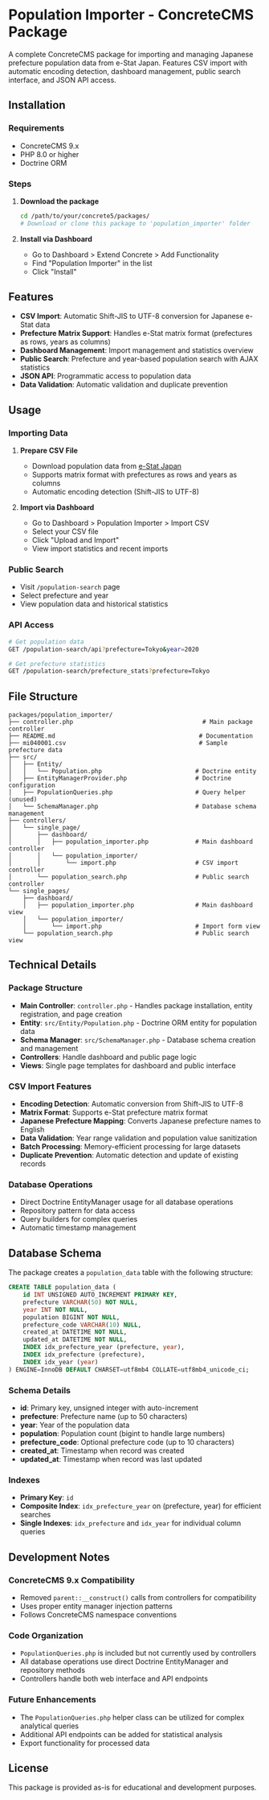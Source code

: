 # Population Importer - ConcreteCMS Package

A complete ConcreteCMS package for importing and managing Japanese prefecture population data from e-Stat Japan. Features CSV import with automatic encoding detection, dashboard management, public search interface, and JSON API access.

## Installation

### Requirements

- ConcreteCMS 9.x
- PHP 8.0 or higher
- Doctrine ORM

### Steps

1. **Download the package**
   ```bash
   cd /path/to/your/concrete5/packages/
   # Download or clone this package to 'population_importer' folder
   ```

2. **Install via Dashboard**
   - Go to Dashboard > Extend Concrete > Add Functionality
   - Find "Population Importer" in the list
   - Click "Install"

## Features

- **CSV Import**: Automatic Shift-JIS to UTF-8 conversion for Japanese e-Stat data
- **Prefecture Matrix Support**: Handles e-Stat matrix format (prefectures as rows, years as columns)
- **Dashboard Management**: Import management and statistics overview
- **Public Search**: Prefecture and year-based population search with AJAX statistics
- **JSON API**: Programmatic access to population data
- **Data Validation**: Automatic validation and duplicate prevention

## Usage

### Importing Data

1. **Prepare CSV File**
   - Download population data from [e-Stat Japan](https://www.e-stat.go.jp/stat-search/files?tclass=000001041653&cycle=7&year=20220)
   - Supports matrix format with prefectures as rows and years as columns
   - Automatic encoding detection (Shift-JIS to UTF-8)

2. **Import via Dashboard**
   - Go to Dashboard > Population Importer > Import CSV
   - Select your CSV file
   - Click "Upload and Import"
   - View import statistics and recent imports

### Public Search

- Visit `/population-search` page
- Select prefecture and year
- View population data and historical statistics

### API Access

```bash
# Get population data
GET /population-search/api?prefecture=Tokyo&year=2020

# Get prefecture statistics
GET /population-search/prefecture_stats?prefecture=Tokyo
```

## File Structure

```
packages/population_importer/
├── controller.php                                    # Main package controller
├── README.md                                        # Documentation
├── mi040001.csv                                     # Sample prefecture data
├── src/
│   ├── Entity/
│   │   └── Population.php                          # Doctrine entity
│   ├── EntityManagerProvider.php                   # Doctrine configuration
│   ├── PopulationQueries.php                       # Query helper (unused)
│   └── SchemaManager.php                           # Database schema management
├── controllers/
│   └── single_page/
│       ├── dashboard/
│       │   ├── population_importer.php             # Main dashboard controller
│       │   └── population_importer/
│       │       └── import.php                      # CSV import controller
│       └── population_search.php                   # Public search controller
└── single_pages/
    ├── dashboard/
    │   ├── population_importer.php                 # Main dashboard view
    │   └── population_importer/
    │       └── import.php                          # Import form view
    └── population_search.php                       # Public search view
```

## Technical Details

### Package Structure

- **Main Controller**: `controller.php` - Handles package installation, entity registration, and page creation
- **Entity**: `src/Entity/Population.php` - Doctrine ORM entity for population data
- **Schema Manager**: `src/SchemaManager.php` - Database schema creation and management
- **Controllers**: Handle dashboard and public page logic
- **Views**: Single page templates for dashboard and public interface

### CSV Import Features

- **Encoding Detection**: Automatic conversion from Shift-JIS to UTF-8
- **Matrix Format**: Supports e-Stat prefecture matrix format
- **Japanese Prefecture Mapping**: Converts Japanese prefecture names to English
- **Data Validation**: Year range validation and population value sanitization
- **Batch Processing**: Memory-efficient processing for large datasets
- **Duplicate Prevention**: Automatic detection and update of existing records

### Database Operations

- Direct Doctrine EntityManager usage for all database operations
- Repository pattern for data access
- Query builders for complex queries
- Automatic timestamp management

## Database Schema

The package creates a `population_data` table with the following structure:

```sql
CREATE TABLE population_data (
    id INT UNSIGNED AUTO_INCREMENT PRIMARY KEY,
    prefecture VARCHAR(50) NOT NULL,
    year INT NOT NULL,
    population BIGINT NOT NULL,
    prefecture_code VARCHAR(10) NULL,
    created_at DATETIME NOT NULL,
    updated_at DATETIME NOT NULL,
    INDEX idx_prefecture_year (prefecture, year),
    INDEX idx_prefecture (prefecture),
    INDEX idx_year (year)
) ENGINE=InnoDB DEFAULT CHARSET=utf8mb4 COLLATE=utf8mb4_unicode_ci;
```

### Schema Details

- **id**: Primary key, unsigned integer with auto-increment
- **prefecture**: Prefecture name (up to 50 characters)
- **year**: Year of the population data
- **population**: Population count (bigint to handle large numbers)
- **prefecture_code**: Optional prefecture code (up to 10 characters)
- **created_at**: Timestamp when record was created
- **updated_at**: Timestamp when record was last updated

### Indexes

- **Primary Key**: `id`
- **Composite Index**: `idx_prefecture_year` on (prefecture, year) for efficient searches
- **Single Indexes**: `idx_prefecture` and `idx_year` for individual column queries

## Development Notes

### ConcreteCMS 9.x Compatibility

- Removed `parent::__construct()` calls from controllers for compatibility
- Uses proper entity manager injection patterns
- Follows ConcreteCMS namespace conventions

### Code Organization

- `PopulationQueries.php` is included but not currently used by controllers
- All database operations use direct Doctrine EntityManager and repository methods
- Controllers handle both web interface and API endpoints

### Future Enhancements

- The `PopulationQueries.php` helper class can be utilized for complex analytical queries
- Additional API endpoints can be added for statistical analysis
- Export functionality for processed data

## License

This package is provided as-is for educational and development purposes.

